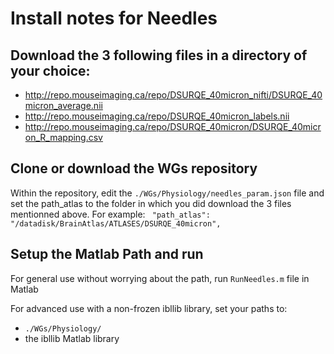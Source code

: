 # Install notes for Needles

## Download the 3 following files in a directory of your choice:

-	http://repo.mouseimaging.ca/repo/DSURQE_40micron_nifti/DSURQE_40micron_average.nii
-	http://repo.mouseimaging.ca/repo/DSURQE_40micron_labels.nii
-	http://repo.mouseimaging.ca/repo/DSURQE_40micron/DSURQE_40micron_R_mapping.csv

## Clone or download the WGs repository

Within the repository, edit the `./WGs/Physiology/needles_param.json` file and set the path_atlas to the folder in which you did download the 3 files mentionned above. For example: 
	` "path_atlas": "/datadisk/BrainAtlas/ATLASES/DSURQE_40micron",`

## Setup the Matlab Path and run

For general use without worrying about the path, run `RunNeedles.m`  file in Matlab

For advanced use with a non-frozen ibllib library, set your paths to:
-	`./WGs/Physiology/`
-	the ibllib Matlab library
